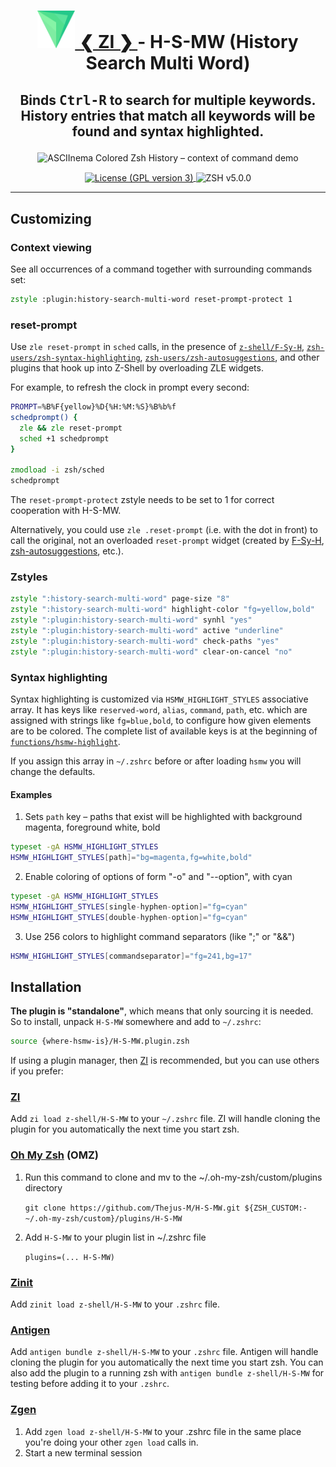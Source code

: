 <h1 align="center"><p>
  <a href="https://github.com/z-shell/zi" target="_blank">
    <img src="https://github.com/z-shell/zi/raw/main/docs/images/logo.svg" alt="ZI logo" width="60px" height="60px" />
    ❮ ZI ❯
  </a> - H-S-MW (History Search Multi Word)
</p></h1>
<h2 align="center"><p>
  Binds <kbd>Ctrl-R</kbd> to search for multiple keywords.<br/>
  History entries that match all keywords will be found and syntax highlighted.
</p></h2>
</p></h3>
<p align="center"><img src="https://user-images.githubusercontent.com/59910950/182902165-a2e82ec4-c4e8-49a7-a83f-036e0a698655.gif" alt="ASCIInema Colored Zsh History – context of command demo" /></p>
<p align="center"><a href="../LICENSE" target="_blank">
  <img align="center" src="https://img.shields.io/badge/license-GNU%20GPL%20version%203-blue.svg?style=flat-square" alt="License (GPL version 3)">
</a>
<img align="center" src="https://img.shields.io/badge/zsh-v5.0.0-orange.svg?style=flat-square" alt="ZSH v5.0.0"></p><hr />

## Customizing

### Context viewing

See all occurrences of a command together with surrounding commands set:

```zsh
zstyle :plugin:history-search-multi-word reset-prompt-protect 1
```

### reset-prompt

Use `zle reset-prompt` in `sched` calls, in the presence of [`z-shell/F-Sy-H`](https://github.com/z-shell/F-Sy-H), [`zsh-users/zsh-syntax-highlighting`](https://github.com/zsh-users/zsh-syntax-highlighting), [`zsh-users/zsh-autosuggestions`](https://github.com/zsh-users/zsh-autosuggestions), and other plugins that hook up into Z-Shell by overloading ZLE widgets.

For example, to refresh the clock in prompt every second:

```zsh
PROMPT=%B%F{yellow}%D{%H:%M:%S}%B%b%f
schedprompt() {
  zle && zle reset-prompt
  sched +1 schedprompt
}

zmodload -i zsh/sched
schedprompt
```

The `reset-prompt-protect` zstyle needs to be set to 1 for correct cooperation with H-S-MW.

Alternatively, you could use `zle .reset-prompt` (i.e. with the dot in front) to call the original, not an overloaded `reset-prompt` widget (created by [F-Sy-H](https://github.com/z-shell/F-Sy-H), [zsh-autosuggestions](https://github.com/zsh-users/zsh-autosuggestions), etc.).

### Zstyles

```zsh
zstyle ":history-search-multi-word" page-size "8"                      # Number of entries to show (default is $LINES/3)
zstyle ":history-search-multi-word" highlight-color "fg=yellow,bold"   # Color in which to highlight matched, searched text (default bg=17 on 256-color terminals)
zstyle ":plugin:history-search-multi-word" synhl "yes"                 # Whether to perform syntax highlighting (default true)
zstyle ":plugin:history-search-multi-word" active "underline"          # Effect on active history entry. Try: standout, bold, bg=blue (default underline)
zstyle ":plugin:history-search-multi-word" check-paths "yes"           # Whether to check paths for existence and mark with magenta (default true)
zstyle ":plugin:history-search-multi-word" clear-on-cancel "no"        # Whether pressing Ctrl-C or ESC should clear entered query
```

### Syntax highlighting

Syntax highlighting is customized via `HSMW_HIGHLIGHT_STYLES` associative array. It has keys like `reserved-word`, `alias`, `command`, `path`, etc. which are assigned with strings like `fg=blue,bold`, to configure how given elements are to be colored. The complete list of available keys is at the beginning of [`functions/hsmw-highlight`](/functions/hsmw-highlight#L36-L65).

If you assign this array in `~/.zshrc` before or after loading `hsmw` you will change the defaults.

#### Examples

1. Sets `path` key – paths that exist will be highlighted with background magenta, foreground white, bold

```zsh
typeset -gA HSMW_HIGHLIGHT_STYLES
HSMW_HIGHLIGHT_STYLES[path]="bg=magenta,fg=white,bold"
```

2. Enable coloring of options of form "-o" and "--option", with cyan

```zsh
typeset -gA HSMW_HIGHLIGHT_STYLES
HSMW_HIGHLIGHT_STYLES[single-hyphen-option]="fg=cyan"
HSMW_HIGHLIGHT_STYLES[double-hyphen-option]="fg=cyan"
```

3. Use 256 colors to highlight command separators (like ";" or "&&")

```zsh
HSMW_HIGHLIGHT_STYLES[commandseparator]="fg=241,bg=17"
```

## Installation

**The plugin is "standalone"**, which means that only sourcing it is needed. So to install, unpack `H-S-MW` somewhere and add to `~/.zshrc`:

```zsh
source {where-hsmw-is}/H-S-MW.plugin.zsh
```

If using a plugin manager, then [ZI](https://github.com/z-shell/zi) is recommended, but you can use others if you prefer:

### [ZI](https://github.com/z-shell/zi)

Add `zi load z-shell/H-S-MW` to your `~/.zshrc` file. ZI will handle cloning the plugin for you automatically the next time you start zsh.

### [Oh My Zsh](https://github.com/robbyrussell/oh-my-zsh) (OMZ)

1. Run this command to clone and mv to the  ~/.oh-my-zsh/custom/plugins directory
   
   `git clone https://github.com/Thejus-M/H-S-MW.git ${ZSH_CUSTOM:-~/.oh-my-zsh/custom}/plugins/H-S-MW`
2. Add `H-S-MW` to your plugin list in ~/.zshrc file
 
    `plugins=(... H-S-MW)` 

### [Zinit](https://github.com/zdharma-continuum/zinit)

Add `zinit load z-shell/H-S-MW` to your `.zshrc` file.

### [Antigen](https://github.com/zsh-users/antigen)

Add `antigen bundle z-shell/H-S-MW` to your `.zshrc` file. Antigen will handle cloning the plugin for you automatically the next time you start zsh. You can also add the plugin to a running zsh with `antigen bundle z-shell/H-S-MW` for testing before adding it to your `.zshrc`.

### [Zgen](https://github.com/tarjoilija/zgen)

1. Add `zgen load z-shell/H-S-MW` to your .zshrc file in the same place you're doing your other `zgen load` calls in.
2. Start a new terminal session
